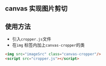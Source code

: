 ## canvas 实现图片剪切

## 使用方法
- 引入`cropper.js`文件
- 在`img` 标签内加上`canvas-cropper`的类
```html
<img src="imageSrc" class="canvas-cropper"/>
<script src="cropper.js"></script>
```